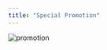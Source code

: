 ```yaml
---
title: "Special Promotion"
---
```


<div class="rules_container">
    <div class="rules_content">
      <img src="images/promotion_et.jpg" alt="promotion" style="margin-bottom: 1%">
        <!-- <div class="tables">
            <table>
                <thead><th colspan="2">Osta sellest valikust 2 BergHoffi toodet:</th></thead>
                <tbody>
                    <tr>
                        <th>5413821326818</th> <td>Kaanega haudenõu Berghoff 28 cm</td>
                    </tr>
                    <tr>
                        <th>5413821326726</th> <td>Kaanega haudenõu Berghoff 20 cm</td>
                    </tr>
                    <tr>
                        <th>5413821326696</th> <td>Kaanega kastrul Berghoff 18 cm</td>
                    </tr>
                    <tr>
                        <th>5413821326788</th> <td>Kaanega supipott Berghoff 24 cm</td>
                    </tr>
                    <tr>
                        <th>5413821326849</th> <td>Kaanega wok-pann Berghoff 28 cm</td>
                    </tr>
                    <tr>
                        <th>5413821326566</th> <td>Praepann Berghoff 20 cm</td>
                    </tr>
                    <tr>
                        <th>5413821326603</th> <td>Praepann Berghoff 24 cm</td>
                    </tr>
                    <tr>
                        <th>5413821326634</th> <td>Praepann Berghoff 28 cm</td>
                    </tr>
                    <tr>
                        <th>5413821326665</th> <td>Grillpann Berghoff 26 cm</td>
                    </tr>
                    <tr>
                        <th colspan="2">Tooted võivad olla erinevad.</th>
                    </tr>
                </tbody>
            </table>
            <table>
                <thead><th colspan="2">ja saad sellest valikust 1 BergHoffi köögitarviku tasuta:</th></thead>
                <tbody>
                    <tr>
                        <th>5413821085548</th> <td>Spaatel Berghoff</td>
                    </tr>
                    <tr>
                        <th>5413821085586</th> <td>Pannilabidas Berghoff</td>
                    </tr>
                    <tr>
                        <th>5413821059723</th> <td>Pudrunui Berghoff</td>
                    </tr>
                </tbody>
            </table>
        </div> -->
    </div>
    <!-- <div class="no_promotion">
        <p>Täname, et vaatate meie pakkumisi.</p>
        <p>Hetkel eripakkumisi ei ole.</p>
        <p>Külastage meid varsti uuesti!</p>
    </div> -->
</div>